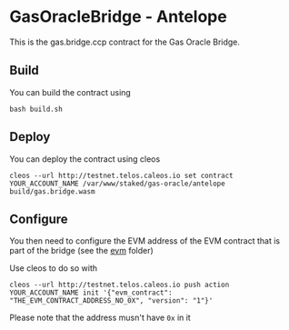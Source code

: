 # GasOracleBridge - Antelope

This is the gas.bridge.ccp contract for the Gas Oracle Bridge.

## Build

You can build the contract using

`bash build.sh`

## Deploy

You can deploy the contract using cleos 

`cleos --url http://testnet.telos.caleos.io set contract YOUR_ACCOUNT_NAME /var/www/staked/gas-oracle/antelope build/gas.bridge.wasm`

## Configure

You then need to configure the EVM address of the EVM contract that is part of the bridge (see the [evm](https://github.com/telosnetwork/gas-oracle-bridge/tree/master/evm) folder)

Use cleos to do so with

`cleos --url http://testnet.telos.caleos.io push action YOUR_ACCOUNT_NAME init '{"evm_contract": "THE_EVM_CONTRACT_ADDRESS_NO_0X", "version": "1"}'`

Please note that the address musn't have `0x` in it